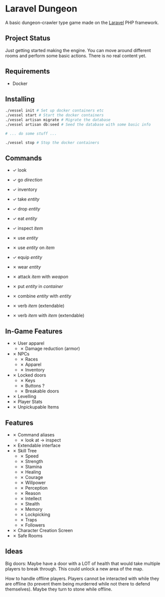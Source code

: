 # Laravel Dungeon

A basic dungeon-crawler type game made on the [Laravel](https://laravel.com) PHP framework.

## Project Status

Just getting started making the engine. You can move around different rooms and perform some basic actions. There is no real content yet.

## Requirements

* Docker

## Installing

```bash
./vessel init # Set up docker containers etc
./vessel start # Start the docker containers
./vessel artisan migrate # Migrate the database
./vessel artisan db:seed # Seed the database with some basic info

# ... do some stuff ...

./vessel stop # Stop the docker containers
```

## Commands

* ✓ look
* ✓ go _direction_
* ✓ inventory

* ✓ take _entity_
* ✓ drop _entity_
* ✓ eat _entity_
* ✓ inspect _item_
* ✗ use _entity_
* ✗ use _entity_ on _item_
* ✓ equip _entity_
* ✗ wear _entity_
* ✗ attack _item_ with _weapon_
* ✗ put _entity_ in _container_
* ✗ combine _entity_ with _entity_

* ✗ verb _item_ (extendable)
* ✗ verb _item_ with _item_ (extendable)

## In-Game Features

* ✗ User apparel
    * ✗ Damage reduction (armor)
* ✗ NPCs
    * ✗ Races
    * ✗ Apparel
    * ✗ Inventory
* ✗ Locked doors
    * ✗ Keys
    * ✗ Buttons ?
    * ✗ Breakable doors
* ✗ Levelling
* ✗ Player Stats
* ✗ Unpickupable Items

## Features

* ✗ Command aliases
    * ✗ look at -> inspect
* ✗ Extendable interface
* ✗ Skill Tree
    * ✗ Speed
    * ✗ Strength
    * ✗ Stamina
    * ✗ Healing
    * ✗ Courage
    * ✗ Willpower
    * ✗ Perception
    * ✗ Reason
    * ✗ Intellect
    * ✗ Stealth
    * ✗ Memory
    * ✗ Lockpicking
    * ✗ Traps
    * ✗ Followers
* ✗ Character Creation Screen
* ✗ Safe Rooms

## Ideas

Big doors: Maybe have a door with a LOT of health that would take multiple players to break through. This could unlock a new area of the map.

How to handle offline players. Players cannot be interacted with while they are offline (to prevent them being murderred while not there to defend themselves). Maybe they turn to stone while offline.